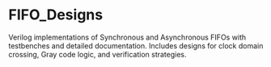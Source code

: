 # FIFO_Designs
Verilog implementations of Synchronous and Asynchronous FIFOs with testbenches and detailed documentation. Includes designs for clock domain crossing, Gray code logic, and verification strategies.
